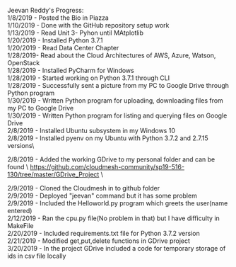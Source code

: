 Jeevan Reddy's Progress: \
1/8/2019 - Posted the Bio in Piazza\
1/10/2019 - Done with the GitHub repository setup work \
1/13/2019 - Read Unit 3- Pyhon until MAtplotlib \
1/20/2019 - Installed Python 3.7.1 \
1/20/2019 - Read Data Center Chapter \
1/28/2019- Read about the Cloud Architectures of AWS, Azure, Watson, OpenStack \
1/28/2019 - Installed PyCharm for Windows \
1/28/2019 - Started working on Python 3.7.1 through CLI \
1/28/2019 - Successfully sent a picture from my PC to Google Drive through Python program \
1/30/2019 - Written Python program for uploading, downloading files from my PC to Google Drive \
1/30/2019 - Written Python program for listing and querying files on Google Drive \
2/8/2019 - Installed Ubuntu subsystem in my Windows 10 \
2/8/2019 - Installed pyenv on my Ubuntu with Python 3.7.2 and 2.7.15 versions\

2/8/2019 - Added the working GDrive to my personal folder and can be found \ 
           https://github.com/cloudmesh-community/sp19-516-130/tree/master/GDrive_Project  \
           
2/9/2019 - Cloned the Cloudmesh in to github folder \
2/9/2019 - Deployed "jeevan" command but it has some problem \
2/9/2019 - Included the Helloworld.py program which greets the user(name entered) \
2/12/2019 - Ran the cpu.py file(No problem in that) but I have difficulty in MakeFile \
2/20/2019 - Included requirements.txt file for Python 3.7.2 version \
2/21/2019 - Modified get,put,delete functions in GDrive project \
3/20/2019 - In the project GDrive included a code for temporary storage of ids in csv file locally
